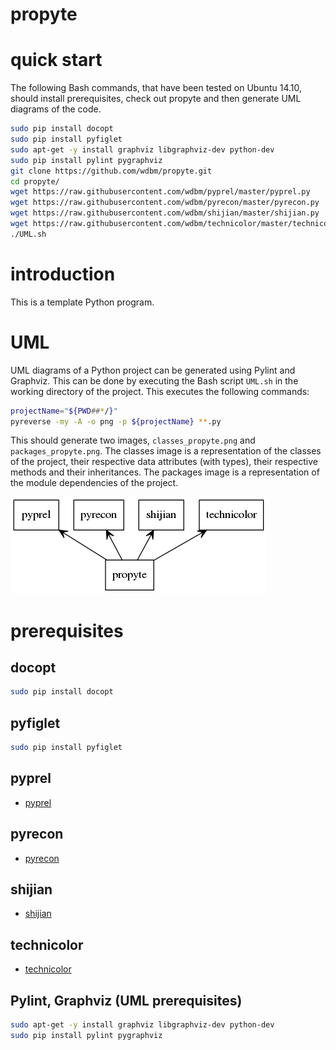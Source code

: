 # propyte

# quick start

The following Bash commands, that have been tested on Ubuntu 14.10, should install prerequisites, check out propyte and then generate UML diagrams of the code.

```Bash
sudo pip install docopt
sudo pip install pyfiglet
sudo apt-get -y install graphviz libgraphviz-dev python-dev
sudo pip install pylint pygraphviz
git clone https://github.com/wdbm/propyte.git
cd propyte/
wget https://raw.githubusercontent.com/wdbm/pyprel/master/pyprel.py
wget https://raw.githubusercontent.com/wdbm/pyrecon/master/pyrecon.py
wget https://raw.githubusercontent.com/wdbm/shijian/master/shijian.py
wget https://raw.githubusercontent.com/wdbm/technicolor/master/technicolor.py
./UML.sh
```

# introduction

This is a template Python program.

# UML

UML diagrams of a Python project can be generated using Pylint and Graphviz. This can be done by executing the Bash script ```UML.sh``` in the working directory of the project. This executes the following commands:

```Bash
projectName="${PWD##*/}"
pyreverse -my -A -o png -p ${projectName} **.py
```

This should generate two images, ```classes_propyte.png``` and ```packages_propyte.png```. The classes image is a representation of the classes of the project, their respective data attributes (with types), their respective methods and their inheritances. The packages image is a representation of the module dependencies of the project.

![](images/packages_propyte.png)

# prerequisites

## docopt

```Bash
sudo pip install docopt
```

## pyfiglet

```Bash
sudo pip install pyfiglet
```

## pyprel

- [pyprel](https://github.com/wdbm/pyprel)

## pyrecon

- [pyrecon](https://github.com/wdbm/pyrecon)

## shijian

- [shijian](https://github.com/wdbm/shijian)

## technicolor

- [technicolor](https://github.com/wdbm/technicolor)

## Pylint, Graphviz (UML prerequisites)

```Bash
sudo apt-get -y install graphviz libgraphviz-dev python-dev
sudo pip install pylint pygraphviz
```
